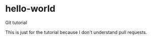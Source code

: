# hello-world
Git tutorial

This is just for the tutorial because I don't understand pull requests.
